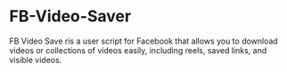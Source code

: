 # FB-Video-Saver
FB Video Save ris a user script for Facebook that allows you to download videos or collections of videos easily, including reels, saved links, and visible videos.
